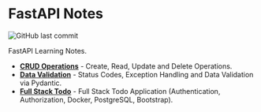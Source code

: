 # FastAPI Notes

![GitHub last commit](https://img.shields.io/github/last-commit/mateuszk098/fast-api-notes)

FastAPI Learning Notes.

- **[CRUD Operations](https://github.com/mateuszk098/fast-api-notes/tree/master/crud_operations)** - Create, Read, Update and Delete Operations.
- **[Data Validation](https://github.com/mateuszk098/fast-api-notes/tree/master/data_validation)** - Status Codes, Exception Handling and Data Validation via Pydantic.
- **[Full Stack Todo](https://github.com/mateuszk098/fast-api-notes/tree/master/full_stack_todo)** - Full Stack Todo Application (Authentication, Authorization, Docker, PostgreSQL, Bootstrap).
